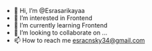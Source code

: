 - 👋 Hi, I’m @Esrasarikayaa
- 👀 I’m interested in Frontend
- 🌱 I’m currently learning Frontend 
- 💞️ I’m looking to collaborate on ...
- 📫 How to reach me esracnsky34@gmail.com

<!---
Esrasarikayaa/Esrasarikayaa is a ✨ special ✨ repository because its `README.md` (this file) appears on your GitHub profile.
You can click the Preview link to take a look at your changes.
--->

